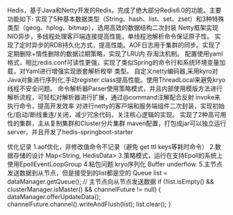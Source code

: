 Hedis，基于Java和Netty开发的Redis，完成了绝⼤部分Redis6.0的功能。主要功能如下:
实现了5种基本数据类型（String、hash、list、set、zset）和3种特殊类型（geog、hplog、bitmap），选⽤⾼效的数据结构⼆次封装
Netty框架实现NIO异步，多线程处理客⼾端连接提⾼性能，单线程池解析命令保证原⼦性。
实现了定时异步的RDB持久化⽅式，提⾼性能。AOF⽇志⽤于集群的同步。实现了定期删除+惰性删除的数据过期策略，实现了LRU内
存淘汰机制。
配置使⽤yaml格式，相⽐redis.conf可读性更强，实现了类似Spring的命令⾏和系统环境变量加载，对Yaml进⾏增强实现嵌套解析枚举
类型。
⾃定义netty编码器,采⽤kyro对Java对象进⾏序列化,⼿动register class提⾼性能。使⽤ThreadLocal来避免kryo线程不安全问题。
命令解析器Parser使⽤策略模式，并且内部使⽤模版⽅法进⾏解析流程，可轻松对解析器进⾏扩展，通过@command注解配合反射
invoke来执⾏命令，提⾼开发效率
对进⾏netty的客⼾端和服务端组件⼆次封装，实现初始化/启动/断线重连/关闭，减少冗余代码，关注核⼼逻辑的实现。
实现了2种⾼可⽤性的集群，主从复制集群和Cluster分⽚集群
maven配置，打包成jar可以独⽴运⾏server，并且开发了hedis-springboot-starter

优化记录
1.aof优化，非修改值命令不记录（避免 get ttl keys等耗时命令）
2.数据存储的设计 Map<String, HedisData>
3.策略模式，运行在支持Epoll的系统上使用EpollEventLoopGroup
4.粘包问题 kryo序列化 Buffer underflow.
5.主节点发送数据到从节点，但是接受到的list都是空的
Queue<HedisDataChange> list = dataManager.getQueue();
// 主节点向从节点发送数据
if (!list.isEmpty() && clusterManager.isMaster() && channelFuture != null) {
dataManager.offerUpdateData();
channelFuture.channel().writeAndFlush(list);
list.clear();
}